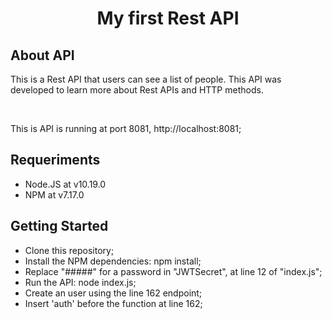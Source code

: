 <h1 align="center">My first Rest API</h1>

<h2>About API</h2>
<p>This is a Rest API that users can see a list of people. This API was developed to learn more about Rest APIs and HTTP methods.</p><br>
<p>This is API is running at port 8081, http://localhost:8081;</p>

 <h2>Requeriments</h2>

 - Node.JS at v10.19.0
 - NPM at v7.17.0

<h2>Getting Started</h2>

 - Clone this repository;
 - Install the NPM dependencies: npm install;
 - Replace "#####" for a password in "JWTSecret", at line 12 of "index.js";
 - Run the API: node index.js;
 - Create an user using the line 162 endpoint;
 - Insert 'auth' before the function at line 162;